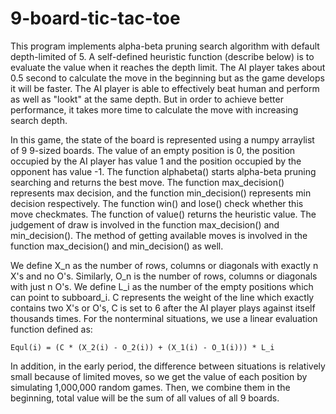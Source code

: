 # 9-board-tic-tac-toe
This program implements alpha-beta pruning search algorithm with default depth-limited of 5. A self-defined heuristic
function (describe below) is to evaluate the value when it reaches the depth limit. The AI player takes about 0.5 second to
calculate the move in the beginning but as the game develops it will be faster. The AI player is able to effectively
beat human and perform as well as "lookt" at the same depth. But in order to achieve better performance, it takes more
time to calculate the move with increasing search depth.

In this game, the state of the board is represented using a numpy arraylist of 9 9-sized boards. The value of an empty
position is 0, the position occupied by the AI player has value 1 and the position occupied by the opponent has value -1.
The function alphabeta() starts alpha-beta pruning searching and returns the best move. The function max_decision() represents
max decision, and the function min_decision() represents min decision respectively. The function win() and lose() check
whether this move checkmates. The function of value() returns the heuristic value. The judgement of draw is involved
in the function max_decision() and min_decision(). The method of getting available moves is involved in the function
max_decision() and min_decision() as well.

We define X_n as the number of rows, columns or diagonals with exactly n X's and no O's. Similarly, O_n is the number of rows,
columns or diagonals with just n O's. We define L_i as the number of the empty positions which can point to subboard_i.
C represents the weight of the line which exactly contains two X's or O's, C is set to 6 after the AI player plays against
itself thousands times. For the nonterminal situations, we use a linear evaluation function defined as:

`Equl(i) = (C * (X_2(i) - O_2(i)) + (X_1(i) - O_1(i))) * L_i`

In addition, in the early period, the difference between situations is relatively small because of limited moves, so we get
the value of each position by simulating 1,000,000 random games. Then, we combine them in the beginning, total value will
be the sum of all values of all 9 boards.
